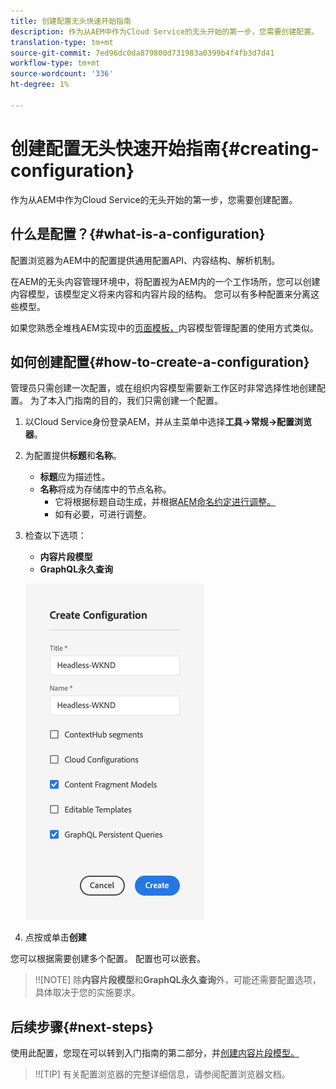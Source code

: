 ```yaml
---
title: 创建配置无头快速开始指南
description: 作为从AEM中作为Cloud Service的无头开始的第一步，您需要创建配置。
translation-type: tm+mt
source-git-commit: 7ed96dc0da879800d731983a0399b4f4fb3d7d41
workflow-type: tm+mt
source-wordcount: '336'
ht-degree: 1%

---
```



# 创建配置无头快速开始指南{#creating-configuration}

作为从AEM中作为Cloud Service的无头开始的第一步，您需要创建配置。

## 什么是配置？{#what-is-a-configuration}

配置浏览器为AEM中的配置提供通用配置API、内容结构、解析机制。

在AEM的无头内容管理环境中，将配置视为AEM内的一个工作场所，您可以创建内容模型，该模型定义将来内容和内容片段的结构。 您可以有多种配置来分离这些模型。

如果您熟悉全堆栈AEM实现中的[页面模板，](/help/sites-cloud/authoring/features/templates.md)内容模型管理配置的使用方式类似。

## 如何创建配置{#how-to-create-a-configuration}

管理员只需创建一次配置，或在组织内容模型需要新工作区时非常选择性地创建配置。 为了本入门指南的目的，我们只需创建一个配置。

1. 以Cloud Service身份登录AEM，并从主菜单中选择&#x200B;**工具->常规->配置浏览器**。
1. 为配置提供&#x200B;**标题**&#x200B;和&#x200B;**名称**。
   * **标题**&#x200B;应为描述性。
   * **名称**&#x200B;将成为存储库中的节点名称。
      * 它将根据标题自动生成，并根据[AEM命名约定进行调整。](/help/implementing/developing/introduction/naming-conventions.md)
      * 如有必要，可进行调整。
1. 检查以下选项：
   * **内容片段模型**
   * **GraphQL永久查询**

   ![创建配置](../assets/create-configuration.png)

1. 点按或单击&#x200B;**创建**

您可以根据需要创建多个配置。 配置也可以嵌套。

>!![NOTE]
除&#x200B;**内容片段模型**&#x200B;和&#x200B;**GraphQL永久查询**&#x200B;外，可能还需要配置选项，具体取决于您的实施要求。

## 后续步骤{#next-steps}

使用此配置，您现在可以转到入门指南的第二部分，并[创建内容片段模型。](create-content-model.md)

>!![TIP]
有关配置浏览器的完整详细信息，请参阅配置浏览器文档。[](/help/implementing/developing/introduction/configurations.md)
